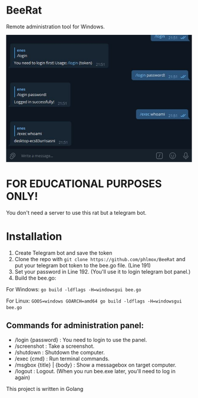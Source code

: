 # BeeRat
Remote administration tool for Windows.

![screenshot](img.JPG)

# FOR EDUCATIONAL PURPOSES ONLY!

You don't need a server to use this rat but a telegram bot.

# Installation

1) Create Telegram bot and save the token
2) Clone the repo with `git clone https://github.com/phlmox/BeeRat` and put your telegram bot token to the bee.go file. (Line 191)
3) Set your password in Line 192. (You'll use it to login telegram bot panel.)
4) Build the bee.go:

For Windows:
`
go build -ldflags -H=windowsgui bee.go
`

For Linux:
`
GOOS=windows GOARCH=amd64 go build -ldflags -H=windowsgui bee.go
`

## Commands for administration panel:

* /login {password} : You need to login to use the panel.
* /screenshot : Take a screenshot.
* /shutdown : Shutdown the computer.
* /exec {cmd} : Run terminal commands.
* /msgbox {title} | {body} : Show a messagebox on target computer.
* /logout : Logout. (When you run bee.exe later, you'll need to log in again)



This project is written in Golang
